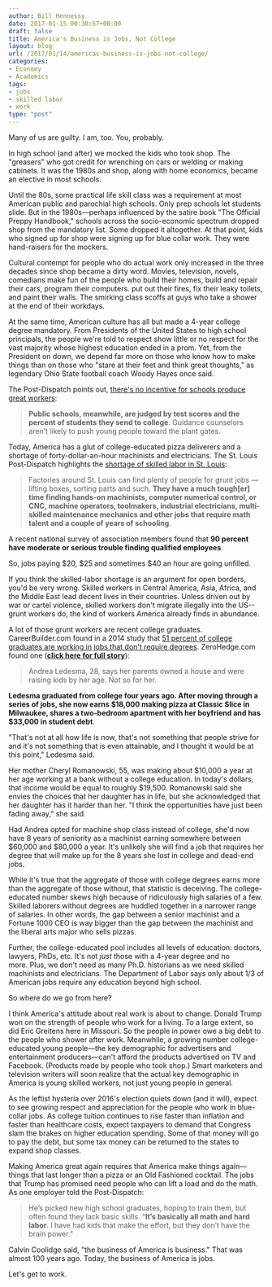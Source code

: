 ```yaml
---
author: Bill Hennessy
date: 2017-01-15 00:30:57+00:00
draft: false
title: America's Business is Jobs, Not College
layout: blog
url: /2017/01/14/americas-business-is-jobs-not-college/
categories:
- Economy
- Academics
tags:
- jobs
- skilled labor
- work
type: "post"
---
```


Many of us are guilty. I am, too. You, probably.

In high school (and after) we mocked the kids who took shop. The "greasers" who got credit for wrenching on cars or welding or making cabinets. It was the 1980s and shop, along with home economics, became an elective in most schools.

Until the 80s, some practical life skill class was a requirement at most American public and parochial high schools. Only prep schools let students slide. But in the 1980s—perhaps influenced by the satire book "The Official Preppy Handbook," schools across the socio-economic spectrum dropped shop from the mandatory list. Some dropped it altogether. At that point, kids who signed up for shop were signing up for blue collar work. They were hand-raisers for the mockers.

Cultural contempt for people who do actual work only increased in the three decades since shop became a dirty word. Movies, television, novels, comedians make fun of the people who build their homes, build and repair their cars, program their computers. put out their fires, fix their leaky toilets, and paint their walls. The smirking class scoffs at guys who take a shower at the end of their workdays.

At the same time, American culture has all but made a 4-year college degree mandatory. From Presidents of the United States to high school principals, the people we're told to respect show little or no respect for the vast majority whose highest education ended in a prom. Yet, from the President on down, we depend far more on those who know how to make things than on those who "stare at their feet and think great thoughts," as legendary Ohio State football coach Woody Hayes once said.

The Post-Dispatch points out, [there's no incentive for schools produce great workers](https://www.stltoday.com/business/local/st-louis-area-factories-say-they-have-plenty-of-work/article_8a095652-4795-5244-a3e1-80da37d4bfa4.html):



> **Public schools, meanwhile, are judged by test scores and the percent of students they send to college**. Guidance counselors aren’t likely to push young people toward the plant gates.



Today, America has a glut of college-educated pizza deliverers and a shortage of forty-dollar-an-hour machinists and electricians. The St. Louis Post-Dispatch highlights the [shortage of skilled labor in St. Louis](https://www.stltoday.com/business/local/st-louis-area-factories-say-they-have-plenty-of-work/article_8a095652-4795-5244-a3e1-80da37d4bfa4.html):



> Factories around St. Louis can find plenty of people for grunt jobs — lifting boxes, sorting parts and such. **They have a much tough[er] time finding hands-on machinists, computer numerical control, or CNC, machine operators, toolmakers, industrial electricians, multi-skilled maintenance mechanics and other jobs that require math talent and a couple of years of schooling**.

A recent national survey of association members found that **90 percent have moderate or serious trouble finding qualified employees**.

So, jobs paying $20, $25 and sometimes $40 an hour are going unfilled.



If you think the skilled-labor shortage is an argument for open borders, you'd be very wrong. Skilled workers in Central America, Asia, Africa, and the Middle East lead decent lives in their countries. Unless driven out by war or cartel violence, skilled workers don't migrate illegally into the US--grunt workers do, the kind of workers America already finds in abundance.

A lot of those grunt workers are recent college graduates. CareerBuilder.com found in a 2014 study that [51 percent of college graduates are working in jobs that don't require degrees](https://www.careerbuilder.com/share/aboutus/pressreleasesdetail.aspx?sd=10/9/2014&siteid=cbpr&sc_cmp1=cb_pr846_&id=pr846&ed=10/9/2099). ZeroHedge.com found one ([**click here for full story**](https://www.zerohedge.com/news/2017-01-14/why-millennials-are-behind-they-earn-20-less-boomers-did-same-age)):



> Andrea Ledesma, 28, says her parents owned a house and were raising kids by her age. Not so for her.

**Ledesma graduated from college four years ago. After moving through a series of jobs, she now earns $18,000 making pizza at Classic Slice in Milwaukee, shares a two-bedroom apartment with her boyfriend and has $33,000 in student debt**.

"That's not at all how life is now, that's not something that people strive for and it's not something that is even attainable, and I thought it would be at this point," Ledesma said.

Her mother Cheryl Romanowski, 55, was making about $10,000 a year at her age working at a bank without a college education. In today's dollars, that income would be equal to roughly $19,500. Romanowski said she envies the choices that her daughter has in life, but she acknowledged that her daughter has it harder than her. "I think the opportunities have just been fading away," she said.



Had Andrea opted for machine shop class instead of college, she'd now have 8 years of seniority as a machinist earning somewhere between $60,000 and $80,000 a year. It's unlikely she will find a job that requires her degree that will make up for the 8 years she lost in college and dead-end jobs.

While it's true that the aggregate of those with college degrees earns more than the aggregate of those without, that statistic is deceiving. The college-educated number skews high because of ridiculously high salaries of a few. Skilled laborers without degrees are huddled together in a narrower range of salaries. In other words, the gap between a senior machinist and a Fortune 1000 CEO is way bigger than the gap between the machinist and the liberal arts major who sells pizzas.

Further, the college-educated pool includes all levels of education: doctors, lawyers, PhDs, etc. It's not _just_ those with a 4-year degree and no more. Plus, we don't need as many Ph.D. historians as we need skilled machinists and electricians. The Department of Labor says only about 1/3 of American jobs require any education beyond high school.

So where do we go from here?

I think America's attitude about real work is about to change. Donald Trump won on the strength of people who work for a living. To a large extent, so did Eric Greitens here in Missouri. So the people in power owe a big debt to the people who shower after work. Meanwhile, a growing number college-educated young people—the key demographic for advertisers and entertainment producers—can't afford the products advertised on TV and Facebook. (Products made by people who took shop.) Smart marketers and television writers will soon realize that the actual key demographic in America is young skilled workers, not just young people in general.

As the leftist hysteria over 2016's election quiets down (and it will), expect to see growing respect and appreciation for the people who work in blue-collar jobs. As college tuition continues to rise faster than inflation and faster than healthcare costs, expect taxpayers to demand that Congress slam the brakes on higher education spending. Some of that money will go to pay the debt, but some tax money can be returned to the states to expand shop classes.

Making America great again requires that America make things again—things that last longer than a pizza or an Old Fashioned cocktail. The jobs that Trump has promised need people who can lift a load and do the math. As one employer told the Post-Dispatch:



> He’s picked new high school graduates, hoping to train them, but often found they lack basic skills. “**It’s basically all math and hard labor**. I have had kids that make the effort, but they don’t have the brain power.”



Calvin Coolidge said, "the business of America is business." That was almost 100 years ago. Today, the business of America is jobs.

Let's get to work.
